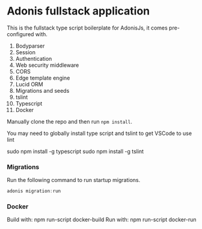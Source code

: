 # Adonis fullstack application

This is the fullstack type script boilerplate for AdonisJs, it comes pre-configured with.

1.  Bodyparser
2.  Session
3.  Authentication
4.  Web security middleware
5.  CORS
6.  Edge template engine
7.  Lucid ORM
8.  Migrations and seeds
9.  tslint
10. Typescript
11. Docker

Manually clone the repo and then run `npm install`.

You may need to globally install type script and tslint to get VSCode to use lint

sudo npm install -g typescript
sudo npm install -g tslint


### Migrations

Run the following command to run startup migrations.

```js
adonis migration:run
```

### Docker

Build with: npm run-script docker-build
Run with: npm run-script docker-run